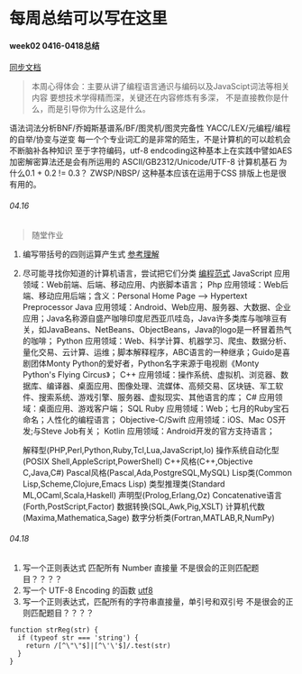 # 每周总结可以写在这里
#### week02 0416-0418总结
[同步文档](https://juejin.im/editor/posts/5e93d73851882573a67f586c)

> 本周心得体会：主要从讲了编程语言通识与编码以及JavaScipt词法等相关内容
  要想技术学得精而深，关键还在内容修炼有多深，
  不是直接教你是什么，而是引导你为什么这是什么。

  语法词法分析BNF/乔姆斯基谱系/BF/图灵机/图灵完备性
  YACC/LEX/元编程/编程的自举/协变与逆变 
  每一个个专业词汇的是非常的陌生，不是计算机的可以趁机会不断脑补各种知识
  至于字符编码，utf-8 endcoding这种基本上在实践中譬如AES加密解密算法还是会有所运用的
  ASCII/GB2312/Unicode/UTF-8 计算机基石
  为什么0.1 + 0.2 != 0.3？
  ZWSP/NBSP/ 这种基本应该在运用于CSS 排版上也是很有用的。

###### 04.16
> 随堂作业
1. 编写带括号的四则运算产生式
   [参考理解](https://zhuanlan.zhihu.com/p/112460676)
2. 尽可能寻找你知道的计算机语言，尝试把它们分类
   [编程范式](https://www.info.ucl.ac.be/~pvr/paradigmsDIAGRAMeng108.pdf)
   JavaScript 应用领域：Web前端、后端、移动应用、内嵌脚本语言；
   Php 应用领域：Web后端、移动应用后端；含义：Personal Home Page ——> Hypertext Preprocessor
   Java 应用领域：Android、Web应用、服务器、大数据、企业应用；Java名称源自盛产咖啡印度尼西亚爪哇岛，Java许多类库与咖啡豆有关，如JavaBeans、NetBeans、ObjectBeans，Java的logo是一杯冒着热气的咖啡；
   Python 应用领域：Web、科学计算、机器学习、爬虫、数据分析、量化交易、云计算、运维；脚本解释程序，ABC语言的一种继承；Guido是喜剧团体Monty Python的爱好者，Python名字来源于电视剧《Monty Python's Flying Circus》；
   C++ 应用领域：操作系统、虚拟机、浏览器、数据库、编译器、桌面应用、图像处理、流媒体、高频交易、区块链、军工软件、搜索系统、游戏引擎、服务器、虚拟现实、其他语言的库；
   C# 应用领域：桌面应用、游戏客户端；
   SQL
   Ruby 应用领域：Web；七月的Ruby宝石命名；人性化的编程语言；
   Objective-C/Swift 应用领域：iOS、Mac OS开发;与Steve Job有关；
   Kotlin 应用领域：Android开发的官方支持语言；
   
   解释型(PHP,Perl,Python,Ruby,Tcl,Lua,JavaScript,Io)
   操作系统自动化型(POSIX Shell,AppleScript,PowerShell)
   C++风格(C++,Objective C,Java,C#)
   Pascal风格(Pascal,Ada,PostgreSQL,MySQL)
   Lisp类(Common Lisp,Scheme,Clojure,Emacs Lisp)
   类型推理类(Standard ML,OCaml,Scala,Haskell)
   声明型(Prolog,Erlang,Oz)
   Concatenative语言(Forth,PostScript,Factor)
   数据转换(SQL,Awk,Pig,XSLT)
   计算机代数(Maxima,Mathematica,Sage)
   数字分析类(Fortran,MATLAB,R,NumPy)


###### 04.18
1. 写一个正则表达式 匹配所有 Number 直接量
不是很会的正则匹配题目？？？？
2. 写一个 UTF-8 Encoding 的函数
[utf8](https://github.com/mathiasbynens/utf8.js/blob/master/utf8.js)
3. 写一个正则表达式，匹配所有的字符串直接量，单引号和双引号
不是很会的正则匹配题目？？？？
```
function strReg(str) {
  if (typeof str === 'string') {
    return /[^\"\"$]|[^\'\'$]/.test(str)
  }
}
```
